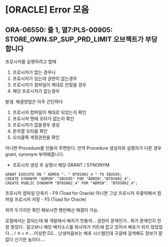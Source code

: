 
# [ORACLE] Error 모음

## ORA-06550: 줄 1, 열7:PLS-00905: STORE_OWN.SP_SUP_PRD_LIMIT 오브젝트가 부당합니다
프로시저를 실행하려고 할때

1. 프로시저가 없는 경우나
2. 프로시저가 있는데 권한이 없는경우
3. 프로시저가 컴파일이 제대로 안됬을 경우
4. 해당 프로시저가 없는경우

발생. 해결방법은 아주 간단하다

1. 프로시저 컴파일이 제대로 되었는지 확인
2. 프로시저 명에 오타가 없는지 확인
3. 프로시저가 없을경우 생성
4. 문자열 오타를 확인
5. 오라클쪽 계정권한을 확인

아니면 Procedure를 만들어 주면된다.
만약 Procedure 생성자와 실행자가 다른 경우 grant, synonym 부여해줍니다.

- 프로시저 생성 후 실행시 해당 GRANT / SYNONYM
```
GRANT EXECUTE ON " ADMIN ". " BTOS002_4 " TO IBUS05;
CREATE SYNONYM "ADMIN"."IBUS05" FOR "ADMIN"."BTOS002_4";
CREATE PUBLIC SYNONYM "BTOS002_4" FOR "ADMIN". "BTOS002_4";
```
프로시저 컴파일 단축키 - F9 (Toad for Oracle) 아니면 그냥 프로시저 우클릭해서 컴파일
프로시저 저장 - F5 (Toad for Oracle)

위의 두가지만 확인 해보시면 왠만해선 해결이 가능.

로컬에서는 잘되는데 왜 개발에서 배치가 안돌까... 권한이 문제인가.. 뭐가 문제인지 한참 찾았다.. 알고보니 해당 배치소스를 퇴사자가 카트에 잡고 있어서 배포가 되지 않았었다....! ㅎㅅㅎ....이상한 D2... 난생처음보는 배포 시스템인데 구글에 검색해도 정보가 잘 없다 신기한 놈이다.... 

<!--stackedit_data:
eyJoaXN0b3J5IjpbLTE0ODI3NTE1MDcsOTkyNjk0OTddfQ==
-->